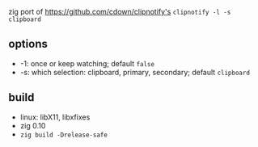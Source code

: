 
zig port of https://github.com/cdown/clipnotify's `clipnotify -l -s clipboard`

## options
* -1: once or keep watching; default `false`
* -s: which selection: clipboard, primary, secondary; default `clipboard`

## build
* linux: libX11, libxfixes
* zig 0.10
* `zig build -Drelease-safe`
